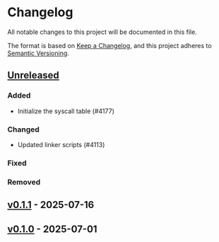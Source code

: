 # Changelog

All notable changes to this project will be documented in this file.

The format is based on [Keep a Changelog](https://keepachangelog.com/en/1.0.0/),
and this project adheres to [Semantic Versioning](https://semver.org/spec/v2.0.0.html).

## [Unreleased]

### Added

- Initialize the syscall table (#4177)

### Changed

- Updated linker scripts (#4113)

### Fixed


### Removed


## [v0.1.1] - 2025-07-16

## [v0.1.0] - 2025-07-01

[v0.1.0]: https://github.com/esp-rs/esp-hal/releases/tag/esp-rom-sys-v0.1.0
[v0.1.1]: https://github.com/esp-rs/esp-hal/compare/esp-rom-sys-v0.1.0...esp-rom-sys-v0.1.1
[Unreleased]: https://github.com/esp-rs/esp-hal/compare/esp-rom-sys-v0.1.1...HEAD
